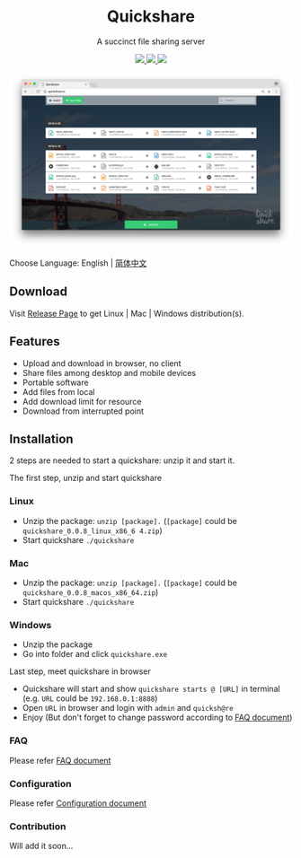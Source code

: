 <h1 align="center">
  Quickshare
</h1>
<p align="center">
  A succinct file sharing server
</p>
<p align="center">
  <a href="https://travis-ci.org/ihexxa/quickshare">
    <img src="https://travis-ci.org/ihexxa/quickshare.svg?branch=master" />
  </a>
  <a href="https://goreportcard.com/report/github.com/ihexxa/quickshare">
    <img src="https://goreportcard.com/badge/github.com/ihexxa/quickshare" />
  </a>
  <a href="https://gitter.im/quickshare/Lobby?utm_source=share-link&utm_medium=link&utm_campaign=share-link">
    <img src="https://badges.gitter.im/Join%20Chat.svg" />
  </a>
<p>

![Quickshare demo](./demo.jpg)

Choose Language: English | [简体中文](./docs/README_zh-cn.md)

## Download

Visit [Release Page](https://github.com/ihexxa/quickshare/releases) to get Linux | Mac | Windows distribution(s).

## Features

- Upload and download in browser, no client
- Share files among desktop and mobile devices
- Portable software
- Add files from local
- Add download limit for resource
- Download from interrupted point

## Installation

2 steps are needed to start a quickshare: unzip it and start it.

The first step, unzip and start quickshare

### Linux

- Unzip the package: `unzip [package].` (`[package]` could be `quickshare_0.0.8_linux_x86_6 4.zip`)
- Start quickshare `./quickshare`

### Mac

- Unzip the package: `unzip [package].` (`[package]` could be `quickshare_0.0.8_macos_x86_64.zip`)
- Start quickshare `./quickshare`

### Windows

- Unzip the package
- Go into folder and click `quickshare.exe`

Last step, meet quickshare in browser

- Quickshare will start and show `quickshare starts @ [URL]` in terminal (e.g. `URL` could be `192.168.0.1:8888`)
- Open `URL` in browser and login with `admin` and `quicksh@re`
- Enjoy (But don't forget to change password according to [FAQ document](./docs/FAQ_en-us.md))

### FAQ

Please refer [FAQ document](./docs/FAQ_en-us.md)

### Configuration

Please refer [Configuration document](./docs/CONFIG_en-us.md)

### Contribution

Will add it soon...
